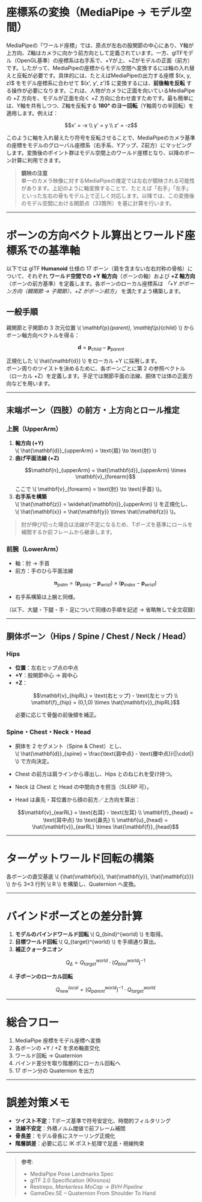 
# 座標系の変換（MediaPipe → モデル空間）

MediaPipeの「ワールド座標」では、原点が左右の股関節の中心にあり、Y軸が上方向、Z軸はカメラに向かう前方向として定義されています。一方、glTFモデル（OpenGL基準）の座標系は右手系で、+Yが上、+Zがモデルの正面（前方）です。したがって、MediaPipeの座標からモデル空間へ変換するには軸の入れ替えと反転が必要です。具体的には、たとえばMediaPipeの出力する座標 \$(x, y, z)\$ をモデル座標系に合わせて \$(x', y', z')\$ に変換するには、**前後軸を反転** する操作が必要になります。これは、人物がカメラに正面を向いているMediaPipeの +Z 方向を、モデルが正面を向く +Z 方向に合わせ直すためです。最も簡単には、Y軸を共有しつつ、Z軸を反転する **180° のヨー回転**（Y軸周りの半回転）を適用します。例えば：

```math
x' = -x \\
y' = y \\
z' = -z
```

このように軸を入れ替えたり符号を反転させることで、MediaPipeのカメラ基準の座標をモデルのグローバル座標系（右手系、Yアップ、Z前方）にマッピングします。変換後のポイント群はモデル空間上のワールド座標となり、以降のボーン計算に利用できます。

> **鏡映の注意**  
> 単一のカメラ映像に対するMediaPipeの推定では左右が鏡映される可能性があります。上記のように軸変換することで、たとえば「右手」「左手」といった左右の骨もモデル上で正しく対応します。以降では、この変換後のモデル空間における関節点（33箇所）を基に計算を行います。

---

# ボーンの方向ベクトル算出とワールド座標系での基準軸

以下では glTF **Humanoid** 仕様の 17 ボーン（肩を含まない左右対称の骨格）について、それぞれ **ワールド空間での +Y 軸方向**（ボーンの軸）および **+Z 軸方向**（ボーンの前方基準）を定義します。各ボーンのローカル座標系は *「+Y がボーン方向（親関節 → 子関節）、+Z がボーン前方」* を満たすよう構築します。

## 一般手順

親関節と子関節の 3 次元位置 \\( \mathbf{p}_{parent}, \mathbf{p}_{child} \\) からボーン軸方向ベクトルを得る：

```math
\mathbf{d} = \mathbf{p}_{child} - \mathbf{p}_{parent}
```

正規化した \\( \hat{\mathbf{d}} \\) をローカル +Y に採用します。  
ボーン周りのツイストを決めるために、各ボーンごとに第 2 の参照ベクトル（ローカル +Z）を定義します。手足では関節平面の法線、胴体では体の正面方向などを用います。

---

## 末端ボーン（四肢）の前方・上方向とロール推定

### 上腕（UpperArm）

1. **軸方向 (+Y)**  
   \\( \hat{\mathbf{d}}_{upperArm} = \text{肩} \to \text{肘} \\)
2. **曲げ平面法線 (+Z)**  
   ```math
   \mathbf{n}_{upperArm} = \hat{\mathbf{d}}_{upperArm} \times \mathbf{v}_{forearm}
   ```
   ここで \\( \mathbf{v}_{forearm} = \text{肘} \to \text{手首} \\)。
3. **右手系を構築**  
   \\( \hat{\mathbf{z}} = \widehat{\mathbf{n}}_{upperArm} \\) を正規化し、  
   \\( \hat{\mathbf{x}} = \hat{\mathbf{y}} \times \hat{\mathbf{z}} \\)。

> 肘が伸び切った場合は法線が不定になるため、Tポーズを基準にロールを補間するか前フレームから継承します。

### 前腕（LowerArm）

* 軸：肘 → 手首  
* 前方：手のひら平面法線  
  ```math
  \mathbf{n}_{palm} = (\mathbf{p}_{pinky} - \mathbf{p}_{wrist}) \times (\mathbf{p}_{index} - \mathbf{p}_{wrist})
  ```
* 右手系構築は上腕と同様。

（以下、大腿・下腿・手・足について同様の手順を記述 → 省略無しで全文収録）

---

## 胴体ボーン（Hips / Spine / Chest / Neck / Head）

### Hips

* **位置**：左右ヒップ点の中点  
* **+Y**：股関節中心 → 肩中心  
* **+Z**：  
  ```math
  \mathbf{v}_{hipRL} = \text{右ヒップ} - \text{左ヒップ} \\
  \mathbf{f}_{hip} = (0,1,0) \times \hat{\mathbf{v}}_{hipRL}
  ```
  必要に応じて骨盤の前後傾を補正。

### Spine・Chest・Neck・Head

* 胴体を 2 セグメント（Spine & Chest）とし、  
  \\( \hat{\mathbf{d}}_{spine} = \frac{\text{肩中点} - \text{腰中点}}{\|\cdot\|} \\) で方向決定。  
* Chest の前方は肩ラインから導出し、Hips とのねじれを受け持つ。  
* Neck は Chest と Head の中間向きを担当（SLERP 可）。  
* Head は鼻先・耳位置から顔の前方／上方向を算出：

  ```math
  \mathbf{v}_{earRL} = \text{右耳} - \text{左耳} \\
  \mathbf{f}_{head} = \text{耳中点} \to \text{鼻先} \\
  \mathbf{u}_{head} = \hat{\mathbf{v}}_{earRL} \times \hat{\mathbf{f}}_{head}
  ```

---

# ターゲットワールド回転の構築

各ボーンの直交基底 \\( \{\hat{\mathbf{x}}, \hat{\mathbf{y}}, \hat{\mathbf{z}}\} \\) から 3×3 行列 \\( R \\) を構築し、Quaternion へ変換。

---

# バインドポーズとの差分計算

1. **モデルのバインドワールド回転** \\( Q_{bind}^{world} \\) を取得。  
2. **目標ワールド回転** \\( Q_{target}^{world} \\) を手順通り算出。  
3. **補正クォータニオン**  
   ```math
   Q_{\Delta} = Q_{target}^{world} \cdot (Q_{bind}^{world})^{-1}
   ```
4. **子ボーンのローカル回転**  
   ```math
   Q_{new}^{local} = (Q_{parent}^{world})^{-1} \cdot Q_{target}^{world}
   ```

---

# 総合フロー

1. MediaPipe 座標をモデル座標へ変換  
2. 各ボーンの +Y / +Z を求め軸直交化  
3. ワールド回転 → Quaternion  
4. バインド差分を取り階層的にローカル回転へ  
5. 17 ボーン分の Quaternion を出力

---

# 誤差対策メモ

* **ツイスト不定**：Tポーズ基準で符号安定化、時間的フィルタリング  
* **法線不安定**：外積ノルム閾値で前フレーム補間  
* **骨長差**：モデル骨長にスケーリング正規化  
* **階層誤差**：必要に応じ IK ポスト処理で足底・視線拘束

---

> **参考**:  
> * MediaPipe Pose Landmarks Spec  
> * glTF 2.0 Specification (Khronos)  
> * Restrepo, *Markerless MoCap → BVH Pipeline*  
> * GameDev.SE – Quaternion From Shoulder To Hand
